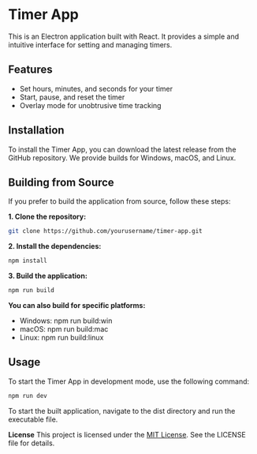 # Timer App

This is an Electron application built with React. It provides a simple and intuitive interface for setting and managing timers.

## Features

- Set hours, minutes, and seconds for your timer
- Start, pause, and reset the timer
- Overlay mode for unobtrusive time tracking

## Installation

To install the Timer App, you can download the latest release from the GitHub repository. We provide builds for Windows, macOS, and Linux.

## Building from Source

If you prefer to build the application from source, follow these steps:

**1. Clone the repository:**
```sh
git clone https://github.com/yourusername/timer-app.git
```

**2. Install the dependencies:**
 ```sh
npm install
```
**3. Build the application:**
```sh
npm run build
```
**You can also build for specific platforms:**

- Windows: npm run build:win
- macOS: npm run build:mac
- Linux: npm run build:linux

## Usage
To start the Timer App in development mode, use the following command:
```sh
npm run dev
```
To start the built application, navigate to the dist directory and run the executable file.

**License**
This project is licensed under the [MIT License](https://https://opensource.org/license/mit/). See the LICENSE file for details.


